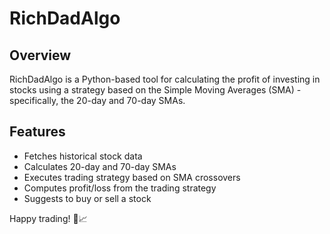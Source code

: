 # RichDadAlgo

## Overview
RichDadAlgo is a Python-based tool for calculating the profit of investing in stocks using a strategy based on the Simple Moving Averages (SMA) - specifically, the 20-day and 70-day SMAs.

## Features
- Fetches historical stock data
- Calculates 20-day and 70-day SMAs
- Executes trading strategy based on SMA crossovers
- Computes profit/loss from the trading strategy
- Suggests to buy or sell a stock

Happy trading! 🚀📈
